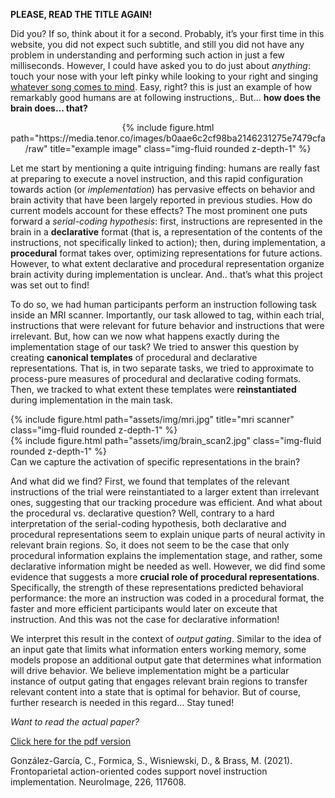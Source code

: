 **PLEASE, READ THE TITLE AGAIN!**

Did you? If so, think about it for a second. Probably, it’s your first time in this website, you did not expect such subtitle, and still you did not have any problem in understanding and performing such action in just a few milliseconds. However, I could have asked you to do just about *anything*: touch your nose with your left pinky while looking to your right and singing [whatever song comes to mind](https://www.youtube.com/watch?v=EHfx9LXzxpw). Easy, right? this is just an example of how remarkably good humans are at following instructions,. But… **how does the brain does... that?**

 

<div class="row" style="text-align: center;">
    <div class="col-sm mt-0 mt-md-0">
        {% include figure.html path="https://media.tenor.co/images/b0aae6c2cf98ba2146231275e7479cfa/raw" title="example image" class="img-fluid rounded z-depth-1" %}
    </div>
</div>
<div class="caption">
    
</div>

Let me start by mentioning a quite intriguing finding: humans are really fast at preparing to execute a novel instruction, and this rapid configuration towards action (or *implementation*) has pervasive effects on behavior and brain activity that have been largely reported in previous studies. How do current models account for these effects? The most prominent one puts forward a *serial-coding hypothesis*: first, instructions are represented in the brain in a **declarative** format (that is, a representation of the contents of the instructions, not specifically linked to action); then, during implementation, a **procedural** format takes over, optimizing representations for future actions. However, to what extent declarative and procedural representation organize brain activity during implementation is unclear. And.. that’s what this project was set out to find!

To do so, we had human participants perform an instruction following task inside an MRI scanner. Importantly, our task allowed to tag, within each trial, instructions that were relevant for future behavior and instructions that were irrelevant.  But, how can we now what happens exactly during the implementation stage of our task? We tried to answer this question by creating **canonical templates** of procedural and declarative representations. That is, in two separate tasks, we tried to approximate to process-pure measures of procedural and declarative coding formats. Then, we tracked to what extent these templates were **reinstantiated** during implementation in the main task.

<div class="row justify-content-sm-center">
    <div class="col-sm-8 mt-3 mt-md-0">
        {% include figure.html path="assets/img/mri.jpg" title="mri scanner" class="img-fluid rounded z-depth-1" %}
    </div>
    <div class="col-sm-4 mt-3 mt-md-0">
        {% include figure.html path="assets/img/brain_scan2.jpg" class="img-fluid rounded z-depth-1" %}
    </div>
</div>
<div class="caption">
    Can we capture the activation of specific representations in the brain?
</div>

And what did we find? First, we found that templates of the relevant instructions of the trial were reinstantiated to a larger extent than irrelevant ones, suggesting that our tracking procedure was efficient. And what about the procedural vs. declarative question? Well, contrary to a hard interpretation of the serial-coding hypothesis, both declarative and procedural representations seem to explain unique parts of neural activity in relevant brain regions.  So, it does not seem to be the case that only procedural information explains the implementation stage, and rather, some declarative information might be needed as well. However, we did find some evidence that suggests a more **crucial role of procedural representations**. Specifically, the strength of these representations predicted behavioral performance: the more an instruction was coded in a procedural format, the faster and more efficient participants would later on exceute that instruction. And this was not the case for declarative information!

We interpret this result in the context of *output gating*. Similar to the idea of an input gate that limits what information enters working memory, some models propose an additional output gate that determines what information will drive behavior. We believe implementation might be a particular instance of output gating that engages relevant brain regions to transfer relevant content into a state that is optimal for behavior. But of course, further research is needed in this regard… Stay tuned!

 
  
   
    
    
*Want to read the actual paper?*

[Click here for the pdf version](https://web.archive.org/web/20210717050415id_/https://biblio.ugent.be/publication/8699558/file/8701388)

González-García, C., Formica, S., Wisniewski, D., & Brass, M. (2021). Frontoparietal action-oriented codes support novel instruction implementation. NeuroImage, 226, 117608.



